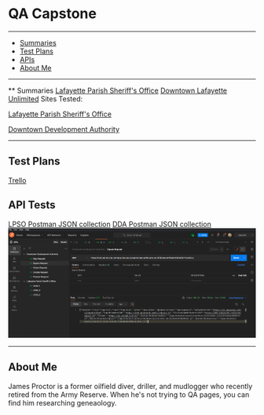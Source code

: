# QA Capstone

---
* [Summaries](#summaries)
* [Test Plans](#tests)
* [APIs](#api)
* [About Me](#me)
---

** <a name="summaries"></a>Summaries
[Lafayette Parish Sheriff's Office](https://github.com/atchafalaya/QA-Capstone/blob/master/LPSO-Test-Report.md)
[Downtown Lafayette Unlimited](https://github.com/atchafalaya/QA-Capstone/blob/master/DDA-Test-Report.md)
Sites Tested:


[Lafayette Parish Sheriff's Office](https://www.lafayettesheriff.com)


[Downtown Development Authority](https://downtownlafayette.org)

---

## <a name="tests"></a>Test Plans
[Trello](https://trello.com/b/M1dppKQV/qa-capstone-test-plans)

## <a name="api"></a>API Tests
[LPSO Postman JSON collection](https://github.com/atchafalaya/QA-Capstone/blob/master/LPSO-Postman.json)
[DDA Postman JSON collection](https://github.com/atchafalaya/QA-Capstone/blob/master/DDA-Postman.json)
![API tests](https://github.com/atchafalaya/QA-Capstone/blob/master/Postman_API_Requests.png)

---
## <a name="me"></a>About Me
James Proctor is a former oilfield diver, driller, and mudlogger who recently retired from the Army Reserve. When he's not trying to QA pages, you can find him researching geneaology. 